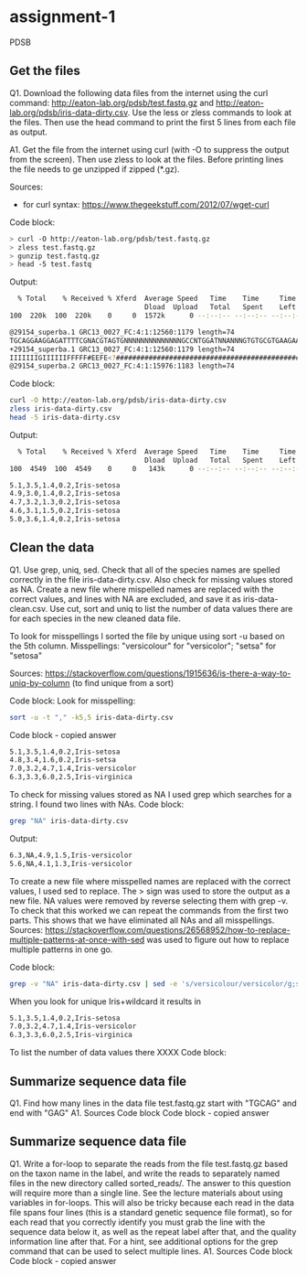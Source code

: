 # assignment-1
PDSB

## Get the files
Q1. Download the following data files from the internet using the curl command: http://eaton-lab.org/pdsb/test.fastq.gz and http://eaton-lab.org/pdsb/iris-data-dirty.csv. Use the less or zless commands to look at the files. Then use the head command to print the first 5 lines from each file as output.

A1. Get the file from the internet using curl (with -O to suppress the output from the screen). Then use zless to look at the files. Before printing lines the file needs to ge unzipped if zipped (*.gz). 

Sources:
- for curl syntax: https://www.thegeekstuff.com/2012/07/wget-curl 

Code block:
```bash
> curl -O http://eaton-lab.org/pdsb/test.fastq.gz
> zless test.fastq.gz
> gunzip test.fastq.gz
> head -5 test.fastq
```
Output:
```bash
  % Total    % Received % Xferd  Average Speed   Time    Time     Time  Current
                                 Dload  Upload   Total   Spent    Left  Speed
100  220k  100  220k    0     0  1572k      0 --:--:-- --:--:-- --:--:-- 1760k

@29154_superba.1 GRC13_0027_FC:4:1:12560:1179 length=74
TGCAGGAAGGAGATTTTCGNACGTAGTGNNNNNNNNNNNNNNGCCNTGGATNNANNNGTGTGCGTGAAGAANAN
+29154_superba.1 GRC13_0027_FC:4:1:12560:1179 length=74
IIIIIIIGIIIIIIFFFFF#EEFE<?################################################
@29154_superba.2 GRC13_0027_FC:4:1:15976:1183 length=74
```

Code block:
```bash
curl -O http://eaton-lab.org/pdsb/iris-data-dirty.csv
zless iris-data-dirty.csv
head -5 iris-data-dirty.csv
```
Output:
```bash
  % Total    % Received % Xferd  Average Speed   Time    Time     Time  Current
                                 Dload  Upload   Total   Spent    Left  Speed
100  4549  100  4549    0     0   143k      0 --:--:-- --:--:-- --:--:--  296k

5.1,3.5,1.4,0.2,Iris-setosa
4.9,3.0,1.4,0.2,Iris-setosa
4.7,3.2,1.3,0.2,Iris-setosa
4.6,3.1,1.5,0.2,Iris-setosa
5.0,3.6,1.4,0.2,Iris-setosa
```


## Clean the data
Q1. Use grep, uniq, sed. Check that all of the species names are spelled correctly in the file iris-data-dirty.csv. Also check for missing values stored as NA. Create a new file where mispelled names are replaced with the correct values, and lines with NA are excluded, and save it as iris-data-clean.csv. Use cut, sort and uniq to list the number of data values there are for each species in the new cleaned data file.

To look for misspellings I sorted the file by unique using sort -u based on the 5th column. Misspellings: "versicolour" for "versicolor"; "setsa" for "setosa"

Sources: https://stackoverflow.com/questions/1915636/is-there-a-way-to-uniq-by-column (to find unique from a sort)

Code block:
Look for misspelling:
```bash
sort -u -t "," -k5,5 iris-data-dirty.csv
```
Code block - copied answer
```bash
5.1,3.5,1.4,0.2,Iris-setosa
4.8,3.4,1.6,0.2,Iris-setsa
7.0,3.2,4.7,1.4,Iris-versicolor
6.3,3.3,6.0,2.5,Iris-virginica
```

To check for missing values stored as NA I used grep which searches for a string. I found two lines with NAs.
Code block:
```bash
grep "NA" iris-data-dirty.csv
```
Output:
```bash
6.3,NA,4.9,1.5,Iris-versicolor
5.6,NA,4.1,1.3,Iris-versicolor
```

To create a new file where misspelled names are replaced with the correct values, I used sed to replace. The > sign was used to store the output as a new file. NA values were removed by reverse selecting them with grep -v. To check that this worked we can repeat the commands from the first two parts. This shows that we have eliminated all NAs and all misspellings.
Sources: https://stackoverflow.com/questions/26568952/how-to-replace-multiple-patterns-at-once-with-sed was used to figure out how to replace multiple patterns in one go.

Code block:
```bash
grep -v "NA" iris-data-dirty.csv | sed -e 's/versicolour/versicolor/g;s/setsa/setosa/g' > iris-data-clean.csv
```
When you look for unique Iris+wildcard it results in
```bash
5.1,3.5,1.4,0.2,Iris-setosa
7.0,3.2,4.7,1.4,Iris-versicolor
6.3,3.3,6.0,2.5,Iris-virginica
```

To list the number of data values there XXXX
Code block:


## Summarize sequence data file
Q1. Find how many lines in the data file test.fastq.gz start with "TGCAG" and end with "GAG"
A1.
Sources
Code block
Code block - copied answer

## Summarize sequence data file
Q1. Write a for-loop to separate the reads from the file test.fastq.gz based on the taxon name in the label, and write the reads to separately named files in the new directory called sorted_reads/. The answer to this question will require more than a single line. See the lecture materials about using variables in for-loops. This will also be tricky because each read in the data file spans four lines (this is a standard genetic sequence file format), so for each read that you correctly identify you must grab the line with the sequence data below it, as well as the repeat label after that, and the quality information line after that. For a hint, see additional options for the grep command that can be used to select multiple lines.
A1.
Sources
Code block
Code block - copied answer
